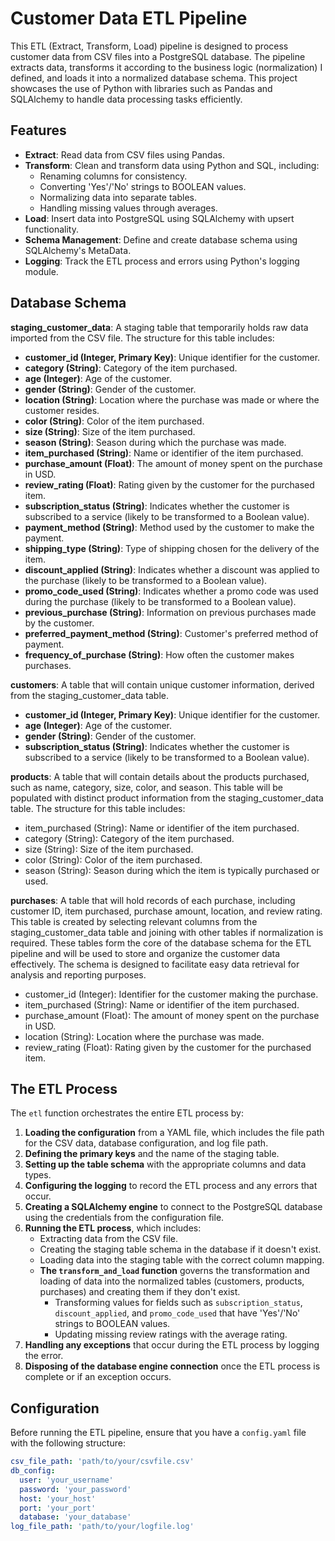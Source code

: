# Customer Data ETL Pipeline

This ETL (Extract, Transform, Load) pipeline is designed to process customer data from CSV files into a PostgreSQL database. The pipeline extracts data, transforms it according to the business logic (normalization) I defined, and loads it into a normalized database schema. This project showcases the use of Python with libraries such as Pandas and SQLAlchemy to handle data processing tasks efficiently.

## Features

- **Extract**: Read data from CSV files using Pandas.
- **Transform**: Clean and transform data using Python and SQL, including:
  - Renaming columns for consistency.
  - Converting 'Yes'/'No' strings to BOOLEAN values.
  - Normalizing data into separate tables.
  - Handling missing values through averages.
- **Load**: Insert data into PostgreSQL using SQLAlchemy with upsert functionality.
- **Schema Management**: Define and create database schema using SQLAlchemy's MetaData.
- **Logging**: Track the ETL process and errors using Python's logging module.


## Database Schema

**staging_customer_data**: 
A staging table that temporarily holds raw data imported from the CSV file. The structure for this table includes:
- **customer_id (Integer, Primary Key)**: Unique identifier for the customer.
- **category (String)**: Category of the item purchased.
- **age (Integer)**: Age of the customer.
- **gender (String)**: Gender of the customer.
- **location (String)**: Location where the purchase was made or where the customer resides.
- **color (String)**: Color of the item purchased.
- **size (String)**: Size of the item purchased.
- **season (String)**: Season during which the purchase was made.
- **item_purchased (String)**: Name or identifier of the item purchased.
- **purchase_amount (Float)**: The amount of money spent on the purchase in USD.
- **review_rating (Float)**: Rating given by the customer for the purchased item.
- **subscription_status (String)**: Indicates whether the customer is subscribed to a service (likely to be transformed to a Boolean value).
- **payment_method (String)**: Method used by the customer to make the payment.
- **shipping_type (String)**: Type of shipping chosen for the delivery of the item.
- **discount_applied (String)**: Indicates whether a discount was applied to the purchase (likely to be transformed to a Boolean value).
- **promo_code_used (String)**: Indicates whether a promo code was used during the purchase (likely to be transformed to a Boolean value).
- **previous_purchase (String)**: Information on previous purchases made by the customer.
- **preferred_payment_method (String)**: Customer's preferred method of payment.
- **frequency_of_purchase (String)**: How often the customer makes purchases.

**customers**:
A table that will contain unique customer information, derived from the staging_customer_data table. 
- **customer_id (Integer, Primary Key)**: Unique identifier for the customer.
- **age (Integer)**: Age of the customer.
- **gender (String)**: Gender of the customer.
- **subscription_status (String)**: Indicates whether the customer is subscribed to a service (likely to be transformed to a Boolean value).

**products**:
A table that will contain details about the products purchased, such as name, category, size, color, and season. This table will be populated with distinct product information from the staging_customer_data table. The structure for this table includes:
- item_purchased (String): Name or identifier of the item purchased.
- category (String): Category of the item purchased.
- size (String): Size of the item purchased.
- color (String): Color of the item purchased.
- season (String): Season during which the item is typically purchased or used.


**purchases**:
A table that will hold records of each purchase, including customer ID, item purchased, purchase amount, location, and review rating. This table is created by selecting relevant columns from the staging_customer_data table and joining with other tables if normalization is required.
These tables form the core of the database schema for the ETL pipeline and will be used to store and organize the customer data effectively. The schema is designed to facilitate easy data retrieval for analysis and reporting purposes.
- customer_id (Integer): Identifier for the customer making the purchase.
- item_purchased (String): Name or identifier of the item purchased.
- purchase_amount (Float): The amount of money spent on the purchase in USD.
- location (String): Location where the purchase was made.
- review_rating (Float): Rating given by the customer for the purchased item.

## The ETL Process
The `etl` function orchestrates the entire ETL process by:
1. **Loading the configuration** from a YAML file, which includes the file path for the CSV data, database configuration, and log file path.
2. **Defining the primary keys** and the name of the staging table.
3. **Setting up the table schema** with the appropriate columns and data types.
4. **Configuring the logging** to record the ETL process and any errors that occur.
5. **Creating a SQLAlchemy engine** to connect to the PostgreSQL database using the credentials from the configuration file.
6. **Running the ETL process**, which includes:
   - Extracting data from the CSV file.
   - Creating the staging table schema in the database if it doesn't exist.
   - Loading data into the staging table with the correct column mapping.
   - **The `transform_and_load` function** governs the transformation and loading of data into the normalized tables (customers, products, purchases) and creating them if they don't exist.
     - Transforming values for fields such as `subscription_status`, `discount_applied`, and `promo_code_used` that have 'Yes'/'No' strings to BOOLEAN values.
     - Updating missing review ratings with the average rating.
7. **Handling any exceptions** that occur during the ETL process by logging the error.
8. **Disposing of the database engine connection** once the ETL process is complete or if an exception occurs.



## Configuration

Before running the ETL pipeline, ensure that you have a `config.yaml` file with the following structure:

```yaml
csv_file_path: 'path/to/your/csvfile.csv'
db_config:
  user: 'your_username'
  password: 'your_password'
  host: 'your_host'
  port: 'your_port'
  database: 'your_database'
log_file_path: 'path/to/your/logfile.log'
```
